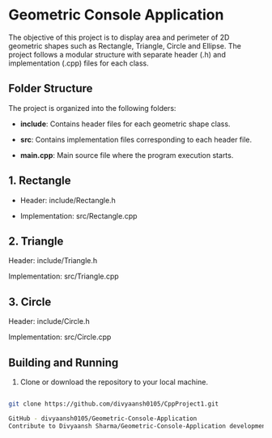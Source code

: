 # Geometric Console Application

The objective of this project is to display area and perimeter of 2D geometric shapes such as Rectangle, Triangle, Circle and Ellipse. The project follows a modular structure with separate header (.h) and implementation (.cpp) files for each class.
 
## Folder Structure

The project is organized into the following folders:
 
- **include**: Contains header files for each geometric shape class.

- **src**: Contains implementation files corresponding to each header file.

- **main.cpp**: Main source file where the program execution starts.

##  1. Rectangle

- Header: include/Rectangle.h

- Implementation: src/Rectangle.cpp

## 2. Triangle

Header: include/Triangle.h

Implementation: src/Triangle.cpp

## 3. Circle

Header: include/Circle.h

Implementation: src/Circle.cpp
 
## Building and Running

1. Clone or download the repository to your local machine.

```bash

git clone https://github.com/divyaansh0105/CppProject1.git

GitHub - divyaansh0105/Geometric-Console-Application
Contribute to Divyaansh Sharma/Geometric-Console-Application development by creating an account on GitHub.# CppProject1
